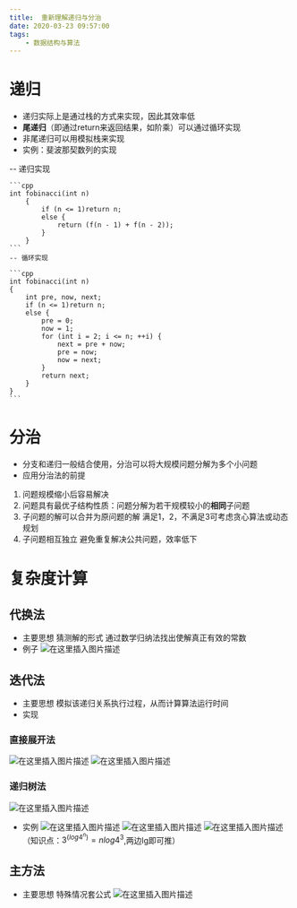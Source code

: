 ```yaml
---
title:  重新理解递归与分治
date: 2020-03-23 09:57:00
tags:
	- 数据结构与算法
---
```


# 递归
- 递归实际上是通过栈的方式来实现，因此其效率低
- **尾递归**（即通过return来返回结果，如阶乘）可以通过循环实现
- 非尾递归可以用模拟栈来实现
- 实例：斐波那契数列的实现

<!--more-->
-- 递归实现

	```cpp
	int fobinacci(int n)
		{
		    if (n <= 1)return n;
		    else {
		        return (f(n - 1) + f(n - 2));
		    }
		}
	```
	-- 循环实现
	
	```cpp
	int fobinacci(int n)
	{
	    int pre, now, next;
	    if (n <= 1)return n;
	    else {
	        pre = 0;
	        now = 1;
	        for (int i = 2; i <= n; ++i) {
	            next = pre + now;
	            pre = now;
	            now = next;
	        }
	        return next;
	    }
	}
	```
# 分治
- 分支和递归一般结合使用，分治可以将大规模问题分解为多个小问题
- 应用分治法的前提
1. 问题规模缩小后容易解决
2. 问题具有最优子结构性质：问题分解为若干规模较小的**相同**子问题
3. 子问题的解可以合并为原问题的解
满足1，2，不满足3可考虑贪心算法或动态规划
4. 子问题相互独立
避免重复解决公共问题，效率低下
# 复杂度计算
## 代换法
- 主要思想
猜测解的形式
通过数学归纳法找出使解真正有效的常数
- 例子
![在这里插入图片描述](https://img-blog.csdnimg.cn/20200323085414834.png?x-oss-process=image/watermark,type_ZmFuZ3poZW5naGVpdGk,shadow_10,text_aHR0cHM6Ly9ibG9nLmNzZG4ubmV0L3dlaXhpbl80MzQ4ODk1OA==,size_16,color_FFFFFF,t_70)
## 迭代法
- 主要思想
模拟该递归关系执行过程，从而计算算法运行时间
- 实现

### 直接展开法
![在这里插入图片描述](https://img-blog.csdnimg.cn/20200323090143620.png?x-oss-process=image/watermark,type_ZmFuZ3poZW5naGVpdGk,shadow_10,text_aHR0cHM6Ly9ibG9nLmNzZG4ubmV0L3dlaXhpbl80MzQ4ODk1OA==,size_16,color_FFFFFF,t_70)
![在这里插入图片描述](https://img-blog.csdnimg.cn/20200323090204679.png?x-oss-process=image/watermark,type_ZmFuZ3poZW5naGVpdGk,shadow_10,text_aHR0cHM6Ly9ibG9nLmNzZG4ubmV0L3dlaXhpbl80MzQ4ODk1OA==,size_16,color_FFFFFF,t_70)
### 递归树法
![在这里插入图片描述](https://img-blog.csdnimg.cn/20200323091949636.png?x-oss-process=image/watermark,type_ZmFuZ3poZW5naGVpdGk,shadow_10,text_aHR0cHM6Ly9ibG9nLmNzZG4ubmV0L3dlaXhpbl80MzQ4ODk1OA==,size_16,color_FFFFFF,t_70)
- 实例
![在这里插入图片描述](https://img-blog.csdnimg.cn/20200323092455195.png?x-oss-process=image/watermark,type_ZmFuZ3poZW5naGVpdGk,shadow_10,text_aHR0cHM6Ly9ibG9nLmNzZG4ubmV0L3dlaXhpbl80MzQ4ODk1OA==,size_16,color_FFFFFF,t_70)
![在这里插入图片描述](https://img-blog.csdnimg.cn/20200323092511502.png?x-oss-process=image/watermark,type_ZmFuZ3poZW5naGVpdGk,shadow_10,text_aHR0cHM6Ly9ibG9nLmNzZG4ubmV0L3dlaXhpbl80MzQ4ODk1OA==,size_16,color_FFFFFF,t_70)
![在这里插入图片描述](https://img-blog.csdnimg.cn/20200323092606723.png?x-oss-process=image/watermark,type_ZmFuZ3poZW5naGVpdGk,shadow_10,text_aHR0cHM6Ly9ibG9nLmNzZG4ubmV0L3dlaXhpbl80MzQ4ODk1OA==,size_16,color_FFFFFF,t_70)
（知识点：$3^(log4^n)=nlog4 ^3$,两边lg即可推）

## 主方法
- 主要思想
特殊情况套公式
![在这里插入图片描述](https://img-blog.csdnimg.cn/2020032309123655.png?x-oss-process=image/watermark,type_ZmFuZ3poZW5naGVpdGk,shadow_10,text_aHR0cHM6Ly9ibG9nLmNzZG4ubmV0L3dlaXhpbl80MzQ4ODk1OA==,size_16,color_FFFFFF,t_70)
